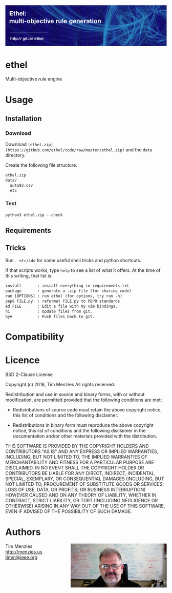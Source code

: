 <img src="https://raw.githubusercontent.com/ethel/code/master/etc/img/banner.png">

# ethel

Multi-objective rule engine


# Usage

## Installation



### Download

Download `[ethel.zip](https://github.com/ethel/code/raw/master/ethel.zip)`   and the `data` directory. 

Create the following file structure.

```
ethel.zip
data/
  auto93.csv
  etc
```

### Test

```
python3 ethel.zip --check
```


## Requirements

## Tricks

Run `. etc/ide` for some useful shell tricks and python shortcuts.

If that scripts works, type `help` to see a list of what it offers. At the time of this writing,  that list is:


```
install       : install everything in requirements.txt
package       : generate a .zip file (for sharing code)
run [OPTIONS] : run ethel (for options, try run -h)
pep8 FILE.py  : reformat FILE.py to PEP8 standards
ed FILE       : Edit a file with my vim bindings.
hi            : Update files from git.
bye           : Push files back to git.
```

# Compatibility

# Licence

BSD 2-Clause License

Copyright (c) 2018, Tim Menzies
All rights reserved.

Redistribution and use in source and binary forms, with or without
modification, are permitted provided that the following conditions are met:

* Redistributions of source code must retain the above copyright notice, this
  list of conditions and the following disclaimer.

* Redistributions in binary form must reproduce the above copyright notice,
  this list of conditions and the following disclaimer in the documentation
  and/or other materials provided with the distribution.

THIS SOFTWARE IS PROVIDED BY THE COPYRIGHT HOLDERS AND CONTRIBUTORS "AS IS"
AND ANY EXPRESS OR IMPLIED WARRANTIES, INCLUDING, BUT NOT LIMITED TO, THE
IMPLIED WARRANTIES OF MERCHANTABILITY AND FITNESS FOR A PARTICULAR PURPOSE ARE
DISCLAIMED. IN NO EVENT SHALL THE COPYRIGHT HOLDER OR CONTRIBUTORS BE LIABLE
FOR ANY DIRECT, INDIRECT, INCIDENTAL, SPECIAL, EXEMPLARY, OR CONSEQUENTIAL
DAMAGES (INCLUDING, BUT NOT LIMITED TO, PROCUREMENT OF SUBSTITUTE GOODS OR
SERVICES; LOSS OF USE, DATA, OR PROFITS; OR BUSINESS INTERRUPTION) HOWEVER
CAUSED AND ON ANY THEORY OF LIABILITY, WHETHER IN CONTRACT, STRICT LIABILITY,
OR TORT (INCLUDING NEGLIGENCE OR OTHERWISE) ARISING IN ANY WAY OUT OF THE USE
OF THIS SOFTWARE, EVEN IF ADVISED OF THE POSSIBILITY OF SUCH DAMAGE.

# Authors

<img src="etc/img/timm.jpg" align=right>

Tim Menzies   
http://menzies.us    
timm@ieee.org

